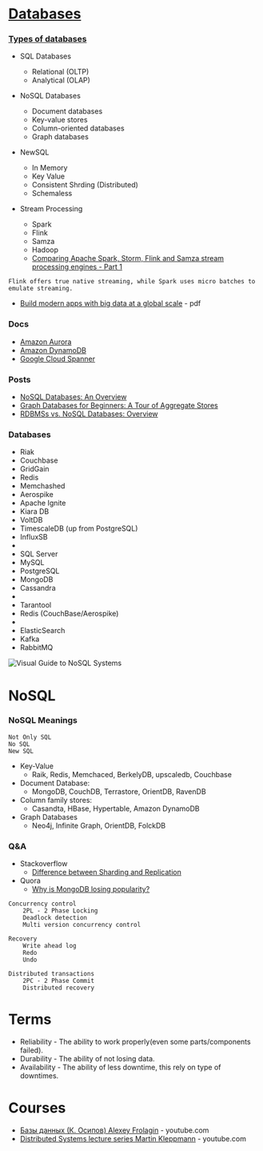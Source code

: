# [Databases](https://db-engines.com/en/system/Amazon+Aurora%3BAmazon+DynamoDB%3BGoogle+Cloud+Spanner%3BMicrosoft+Azure+Cosmos+DB%3BMicrosoft+SQL+Server)


### [Types of databases](https://medium.com/swlh/4-types-of-nosql-databases-d88ad21f7d3b)

- SQL Databases
	- Relational (OLTP)
	- Analytical (OLAP)
- NoSQL Databases
	- Document databases
	- Key-value stores
	- Column-oriented databases
	- Graph databases
- NewSQL
	- In Memory
	- Key Value
	- Consistent Shrding (Distributed)
	- Schemaless

- Stream Processing
	- Spark
	- Flink
	- Samza
	- Hadoop
	- [Comparing Apache Spark, Storm, Flink and Samza stream processing engines - Part 1](https://blog.scottlogic.com/2018/07/06/comparing-streaming-frameworks-pt1.html)

`Flink offers true native streaming, while Spark uses micro batches to emulate streaming.`

- [Build modern apps with big data at a global scale](https://www.arbelatech.com/insights/white-papers/build-modern-apps-with-big-data-at-a-global-scale) - pdf

### Docs
- [Amazon Aurora](docs.aws.amazon.com/AmazonRDS/latest/AuroraUserGuide/CHAP_Aurora.html)
- [Amazon DynamoDB](docs.aws.amazon.com/dynamodb)
- [Google Cloud Spanner](	cloud.google.com/spanner/docs)

### Posts
- [NoSQL Databases: An Overview](https://www.thoughtworks.com/insights/blog/nosql-databases-overview)
- [Graph Databases for Beginners: A Tour of Aggregate Stores](https://neo4j.com/blog/aggregate-stores-tour/)
- [RDBMSs vs. NoSQL Databases: Overview](http://maxivak.com/rdbms-vs-nosql-databases/)

### Databases

- Riak 
- Couchbase
- GridGain
- Redis
- Memchashed
- Aerospike
- Apache Ignite
- Kiara DB
- VoltDB
- TimescaleDB (up from PostgreSQL)
- InfluxSB
- 
- SQL Server
- MySQL
- PostgreSQL
- MongoDB
- Cassandra
- 
- Tarantool
- Redis (CouchBase/Aerospike)
- 
- ElasticSearch
- Kafka
- RabbitMQ




![Visual Guide to NoSQL Systems](http://maxivak.com/wp-content/uploads/2011/07/media_httpfarm5static_mevIk.png)

# NoSQL
### NoSQL Meanings
	Not Only SQL
	No SQL
	New SQL

- Key-Value
	- Raik, Redis, Memchaced, BerkelyDB, upscaledb, Couchbase
- Document Database:
	- MongoDB, CouchDB, Terrastore, OrientDB, RavenDB
- Column family stores:
	- Casandta, HBase, Hypertable, Amazon DynamoDB
- Graph Databases
	- Neo4j, Infinite Graph, OrientDB, FolckDB

### Q&A
- Stackoverflow
  - [Difference between Sharding and Replication](https://stackoverflow.com/a/11571916/5200896)
- Quora
  - [Why is MongoDB losing popularity?](https://www.quora.com/Why-is-MongoDB-losing-popularity)


```
Concurrency control
	2PL - 2 Phase Locking
	Deadlock detection
	Multi version concurrency control

Recovery
	Write ahead log
	Redo
	Undo

Distributed transactions
	2PC - 2 Phase Commit 
	Distributed recovery
```

# Terms
- Reliability - The ability to work properly(even some parts/components failed).
- Durability - The ability of not losing data.
- Availability - The ability of less downtime, this rely on type of downtimes.

# Courses
- [Базы данных (К. Осипов) Alexey Frolagin](https://www.youtube.com/playlist?list=PLwEhaEvRJdetshn9PThPi4vA3RDJMUZZy) - youtube.com
- [Distributed Systems lecture series Martin Kleppmann](https://www.youtube.com/playlist?list=PLeKd45zvjcDFUEv_ohr_HdUFe97RItdiB) - youtube.com